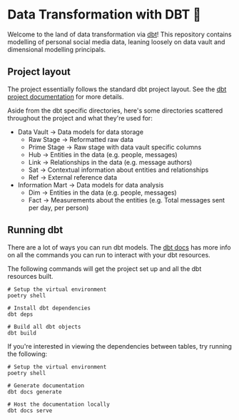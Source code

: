 # Data Transformation with DBT 🧙

Welcome to the land of data transformation via [dbt](https://www.getdbt.com/)! This repository contains modelling of personal social media data, leaning loosely on data vault and dimensional modelling principals.

## Project layout

The project essentially follows the standard dbt project layout. See the [dbt project documentation](https://docs.getdbt.com/docs/build/projects) for more details.

Aside from the dbt specific directories, here's some directories scattered throughout the project and what they're used for:
* Data Vault -> Data models for data storage
    * Raw Stage -> Reformatted raw data
    * Prime Stage -> Raw stage with data vault specific columns
    * Hub -> Entities in the data (e.g. people, messages)
    * Link -> Relationships in the data (e.g. message authors)
    * Sat -> Contextual information about entities and relationships
    * Ref -> External reference data
* Information Mart -> Data models for data analysis
    * Dim -> Entities in the data (e.g. people, messages)
    * Fact -> Measurements about the entities (e.g. Total messages sent per day, per person)

## Running dbt

There are a lot of ways you can run dbt models. The [dbt docs](https://docs.getdbt.com/reference/dbt-commands) has more info on all the commands you can run to interact with your dbt resources.

The following commands will get the project set up and all the dbt resources built.

```
# Setup the virtual environment
poetry shell

# Install dbt dependencies
dbt deps

# Build all dbt objects
dbt build
```

If you're interested in viewing the dependencies between tables, try running the following:

```
# Setup the virtual environment
poetry shell

# Generate documentation
dbt docs generate

# Host the documentation locally
dbt docs serve
```